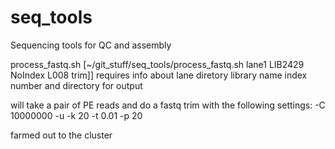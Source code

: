 seq_tools
=========

Sequencing tools for QC and assembly

process_fastq.sh 
[~/git_stuff/seq_tools/process_fastq.sh lane1 LIB2429 NoIndex L008 trim]]
requires info about lane diretory library name index number and directory for output

will take a pair of PE reads and do a fastq trim with the following settings:
-C 10000000 -u -k 20 -t 0.01 -p 20

farmed out to the cluster

